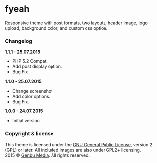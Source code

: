 # fyeah
Responsive theme with post formats, two layouts, header image, logo upload, background color, and custom css option.

### Changelog

**1.1.1 - 25.07.2015**

* PHP 5.2 Compat.
* Add post display option.
* Bug Fix

**1.1.0 - 25.07.2015**

* Change screenshot
* Add color options.
* Bug Fix.

**1.0.0 - 24.07.2015**

* Initial version

### Copyright & license

This theme is licensed under the [GNU General Public License](http://www.gnu.org/licenses/old-licenses/gpl-2.0.html), version 2 (GPL) or later.
All included images are also under GPL2+ licensing.<br />
2015 © [Genbu Media](http://genbu.me/). All rights reserved.